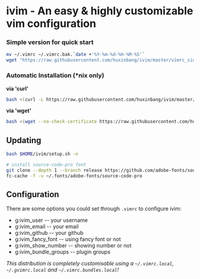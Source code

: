 # ivim - An easy & highly customizable vim configuration 

### Simple version for quick start
```bash
mv ~/.vimrc ~/.vimrc.bak.`date +'%Y-%m-%d-%H-%M-%S'`
wget "https://raw.githubusercontent.com/huxinbang/ivim/master/vimrc_simple" -O ~/.vimrc
```

### Automatic Installation (*nix only)

**via 'curl'**

```bash
bash <(curl -L https://raw.githubusercontent.com/huxinbang/ivim/master/setup.sh) -i
```

**via 'wget'**

```bash
bash <(wget --no-check-certificate https://raw.githubusercontent.com/huxinbang/ivim/master/setup.sh -O -) -i
```

## Updating

```bash
bash $HOME/ivim/setup.sh -n

# install source-code-pro font
git clone --depth 1 --branch release https://github.com/adobe-fonts/source-code-pro.git ~/.fonts/adobe-fonts/source-code-pro
fc-cache -f -v ~/.fonts/adobe-fonts/source-code-pro

```


## Configuration

There are some options you could set through `.vimrc` to configure ivim:
* g:ivim_user -- your username
* g:ivim_email -- your email
* g:ivim_github -- your github
* g:ivim_fancy_font -- using fancy font or not
* g:ivim_show_number -- showing number or not
* g:ivim_bundle_groups -- plugin groups

*This distribution is completely customisable using a `~/.vimrc.local`, `~/.gvimrc.local` and `~/.vimrc.bundles.local`!*

